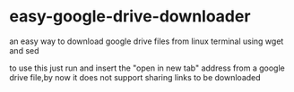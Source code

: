 # easy-google-drive-downloader
an easy way to download google drive files from linux terminal using wget and sed

to use this just run and insert the "open in new tab" address from a google drive file,by now it does not support sharing links to be downloaded
